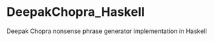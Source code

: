 DeepakChopra_Haskell
====================

Deepak Chopra nonsense phrase generator implementation in Haskell
